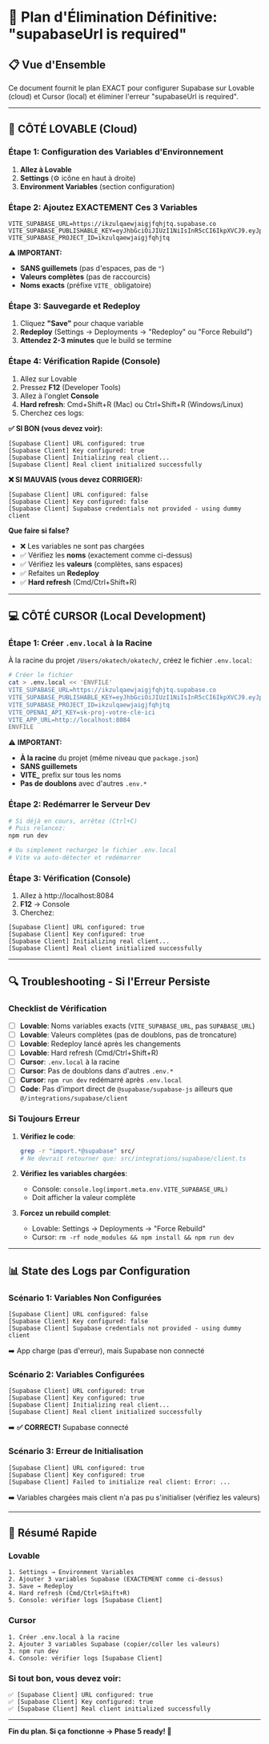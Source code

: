 # 🔧 Plan d'Élimination Définitive: "supabaseUrl is required"

## 📋 Vue d'Ensemble
Ce document fournit le plan EXACT pour configurer Supabase sur Lovable (cloud) et Cursor (local) et éliminer l'erreur "supabaseUrl is required".

---

## 🚀 CÔTÉ LOVABLE (Cloud)

### Étape 1: Configuration des Variables d'Environnement

1. **Allez à Lovable**
2. **Settings** (⚙️ icône en haut à droite)
3. **Environment Variables** (section configuration)

### Étape 2: Ajoutez EXACTEMENT Ces 3 Variables

```
VITE_SUPABASE_URL=https://ikzulqaewjaigjfqhjtq.supabase.co
VITE_SUPABASE_PUBLISHABLE_KEY=eyJhbGciOiJIUzI1NiIsInR5cCI6IkpXVCJ9.eyJpc3MiOiJzdXBhYmFzZSIsInJlZiI6ImlrenVscWFld2phaWdqZnFoanRxIiwicm9sZSI6ImFub24iLCJpYXQiOjE3NjE0MTQwODQsImV4cCI6MjA3Njk5MDA4NH0.4WxTvwl_Gs9RULPdTZeCT8ED7DtZeMpzMTCzZpQtTqE
VITE_SUPABASE_PROJECT_ID=ikzulqaewjaigjfqhjtq
```

⚠️ **IMPORTANT:**
- **SANS guillemets** (pas d'espaces, pas de `"`)
- **Valeurs complètes** (pas de raccourcis)
- **Noms exacts** (préfixe `VITE_` obligatoire)

### Étape 3: Sauvegarde et Redeploy

1. Cliquez **"Save"** pour chaque variable
2. **Redeploy** (Settings → Deployments → "Redeploy" ou "Force Rebuild")
3. **Attendez 2-3 minutes** que le build se termine

### Étape 4: Vérification Rapide (Console)

1. Allez sur Lovable
2. Pressez **F12** (Developer Tools)
3. Allez à l'onglet **Console**
4. **Hard refresh**: Cmd+Shift+R (Mac) ou Ctrl+Shift+R (Windows/Linux)
5. Cherchez ces logs:

**✅ SI BON (vous devez voir):**
```
[Supabase Client] URL configured: true
[Supabase Client] Key configured: true
[Supabase Client] Initializing real client...
[Supabase Client] Real client initialized successfully
```

**❌ SI MAUVAIS (vous devez CORRIGER):**
```
[Supabase Client] URL configured: false
[Supabase Client] Key configured: false
[Supabase Client] Supabase credentials not provided - using dummy client
```

**Que faire si false?**
- ❌ Les variables ne sont pas chargées
- ✅ Vérifiez les **noms** (exactement comme ci-dessus)
- ✅ Vérifiez les **valeurs** (complètes, sans espaces)
- ✅ Refaites un **Redeploy**
- ✅ **Hard refresh** (Cmd/Ctrl+Shift+R)

---

## 💻 CÔTÉ CURSOR (Local Development)

### Étape 1: Créer `.env.local` à la Racine

À la racine du projet `/Users/okatech/okatech/`, créez le fichier `.env.local`:

```bash
# Créer le fichier
cat > .env.local << 'ENVFILE'
VITE_SUPABASE_URL=https://ikzulqaewjaigjfqhjtq.supabase.co
VITE_SUPABASE_PUBLISHABLE_KEY=eyJhbGciOiJIUzI1NiIsInR5cCI6IkpXVCJ9.eyJpc3MiOiJzdXBhYmFzZSIsInJlZiI6ImlrenVscWFld2phaWdqZnFoanRxIiwicm9sZSI6ImFub24iLCJpYXQiOjE3NjE0MTQwODQsImV4cCI6MjA3Njk5MDA4NH0.4WxTvwl_Gs9RULPdTZeCT8ED7DtZeMpzMTCzZpQtTqE
VITE_SUPABASE_PROJECT_ID=ikzulqaewjaigjfqhjtq
VITE_OPENAI_API_KEY=sk-proj-votre-cle-ici
VITE_APP_URL=http://localhost:8084
ENVFILE
```

⚠️ **IMPORTANT:**
- **À la racine** du projet (même niveau que `package.json`)
- **SANS guillemets**
- **VITE_** prefix sur tous les noms
- **Pas de doublons** avec d'autres `.env.*`

### Étape 2: Redémarrer le Serveur Dev

```bash
# Si déjà en cours, arrêtez (Ctrl+C)
# Puis relancez:
npm run dev

# Ou simplement rechargez le fichier .env.local
# Vite va auto-détecter et redémarrer
```

### Étape 3: Vérification (Console)

1. Allez à http://localhost:8084
2. **F12** → Console
3. Cherchez:

```
[Supabase Client] URL configured: true
[Supabase Client] Key configured: true
[Supabase Client] Initializing real client...
[Supabase Client] Real client initialized successfully
```

---

## 🔍 Troubleshooting - Si l'Erreur Persiste

### Checklist de Vérification

- [ ] **Lovable**: Noms variables exacts (`VITE_SUPABASE_URL`, pas `SUPABASE_URL`)
- [ ] **Lovable**: Valeurs complètes (pas de doublons, pas de troncature)
- [ ] **Lovable**: Redeploy lancé après les changements
- [ ] **Lovable**: Hard refresh (Cmd/Ctrl+Shift+R)
- [ ] **Cursor**: `.env.local` à la racine
- [ ] **Cursor**: Pas de doublons dans d'autres `.env.*`
- [ ] **Cursor**: `npm run dev` redémarré après `.env.local`
- [ ] **Code**: Pas d'import direct de `@supabase/supabase-js` ailleurs que `@/integrations/supabase/client`

### Si Toujours Erreur

1. **Vérifiez le code**:
   ```bash
   grep -r "import.*@supabase" src/
   # Ne devrait retourner que: src/integrations/supabase/client.ts
   ```

2. **Vérifiez les variables chargées**:
   - Console: `console.log(import.meta.env.VITE_SUPABASE_URL)`
   - Doit afficher la valeur complète

3. **Forcez un rebuild complet**:
   - Lovable: Settings → Deployments → "Force Rebuild"
   - Cursor: `rm -rf node_modules && npm install && npm run dev`

---

## 📊 State des Logs par Configuration

### Scénario 1: Variables Non Configurées
```
[Supabase Client] URL configured: false
[Supabase Client] Key configured: false
[Supabase Client] Supabase credentials not provided - using dummy client
```
➡️ App charge (pas d'erreur), mais Supabase non connecté

### Scénario 2: Variables Configurées
```
[Supabase Client] URL configured: true
[Supabase Client] Key configured: true
[Supabase Client] Initializing real client...
[Supabase Client] Real client initialized successfully
```
➡️ **✅ CORRECT!** Supabase connecté

### Scénario 3: Erreur de Initialisation
```
[Supabase Client] URL configured: true
[Supabase Client] Key configured: true
[Supabase Client] Failed to initialize real client: Error: ...
```
➡️ Variables chargées mais client n'a pas pu s'initialiser (vérifiez les valeurs)

---

## 🚀 Résumé Rapide

### Lovable
```
1. Settings → Environment Variables
2. Ajouter 3 variables Supabase (EXACTEMENT comme ci-dessus)
3. Save → Redeploy
4. Hard refresh (Cmd/Ctrl+Shift+R)
5. Console: vérifier logs [Supabase Client]
```

### Cursor
```
1. Créer .env.local à la racine
2. Ajouter 3 variables Supabase (copier/coller les valeurs)
3. npm run dev
4. Console: vérifier logs [Supabase Client]
```

### Si tout bon, vous devez voir:
```
✅ [Supabase Client] URL configured: true
✅ [Supabase Client] Key configured: true
✅ [Supabase Client] Real client initialized successfully
```

---

**Fin du plan. Si ça fonctionne → Phase 5 ready! 🎉**

